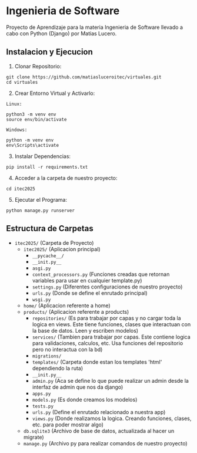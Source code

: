 # Ingenieria de Software

Proyecto de Aprendizaje para la materia Ingenieria de Software llevado a cabo con Python (Django) por Matias Lucero.

## Instalacion y Ejecucion

1. Clonar Repositorio:
```
git clone https://github.com/matiasluceroitec/virtuales.git
cd virtuales
```
2. Crear Entorno Virtual y Activarlo:

`Linux:`
```
python3 -m venv env
source env/bin/activate
```
`Windows:`
```
python -m venv env
env\Scripts\activate
```
3. Instalar Dependencias:
```
pip install -r requirements.txt
```
4. Acceder a la carpeta de nuestro proyecto:
```
cd itec2025
```
5. Ejecutar el Programa:
```
python manage.py runserver
```

## Estructura de Carpetas

- `itec2025/` (Carpeta de Proyecto)
   - `itec2025/` (Aplicacion principal)
     - `__pycache__/`
     - `__init.py__`
     - `asgi.py`
     - `context_processors.py` (Funciones creadas que retornan variables para usar en cualquier template.py)
     - `settings.py` (Diferentes configuraciones de nuestro proyecto)
     - `urls.py` (Donde se define el enrutado principal)
     - `wsgi.py`
   - `home/` (Aplicacion referente a home)
   - `products/` (Aplicacion referente a products)
     - `repositories/` (Es para trabajar por capas y no cargar toda la logica en views. Este tiene funciones, clases que interactuan con la base de datos. Leen y escriben modelos)
     - `services/` (Tambien para trabajar por capas. Este contiene logica para validaciones, calculos, etc. Usa funciones del repositorio pero no interactua con la bd)
     - `migrations/`
     - `templates/` (Carpeta donde estan los templates 'html' dependiendo la ruta)
     - `__init.py__`
     - `admin.py` (Aca se define lo que puede realizar un admin desde la interfaz de admin que nos da django)
     - `apps.py`
     - `models.py` (Es donde creamos los modelos)
     - `tests.py`
     - `urls.py` (Define el enrutado relacionado a nuestra app)
     - `views.py` (Donde realizamos la logica. Creando funciones, clases, etc. para poder mostrar algo)
   - `db.sqlite3` (Archivo de base de datos, actualizada al hacer un migrate)
   - `manage.py` (Archivo py para realizar comandos de nuestro proyecto)
